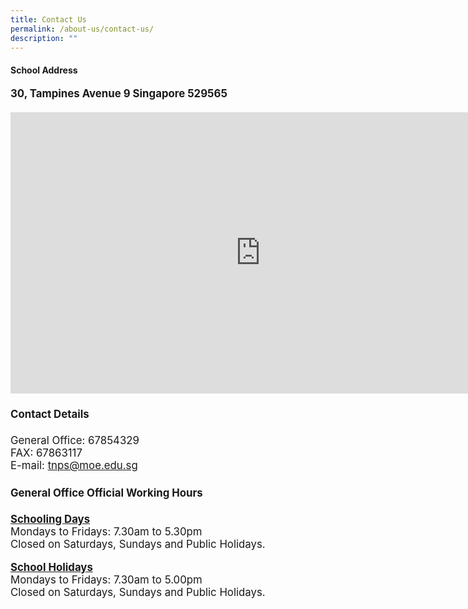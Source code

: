 ```yaml
---
title: Contact Us
permalink: /about-us/contact-us/
description: ""
---
```

#### **School Address**
<body><big><b>30, Tampines Avenue 9 Singapore 529565</b>
<br>
<br>

<iframe loading="lazy" allowfullscreen="" style="border:0;" height="450" width="800" src="https://www.google.com/maps/embed?pb=!1m18!1m12!1m3!1d3988.693908067742!2d103.94639231535619!3d1.3602979990078956!2m3!1f0!2f0!3f0!3m2!1i1024!2i768!4f13.1!3m3!1m2!1s0x31da3d0883716f01%3A0x6bdc24f1863107ad!2sTampines%20North%20Primary%20School!5e0!3m2!1sen!2ssg!4v1675497227483!5m2!1sen!2ssg"></iframe>


#### **Contact Details**

General Office: 67854329<br>
FAX: 67863117 <br>
E-mail: tnps@moe.edu.sg<br>


#### **General Office Official Working Hours** <br>
<b><u>Schooling Days</u></b> <br>
Mondays to Fridays: 7.30am to 5.30pm <br>
Closed on Saturdays, Sundays and Public Holidays. <br>

<b><u>School Holidays</u></b> <br>
Mondays to Fridays: 7.30am to 5.00pm <br>
Closed on Saturdays, Sundays and Public Holidays.<br>